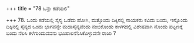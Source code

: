 +++
title = "78 ಒನ್ದು ಕಡೆಯಲಿ"

+++
78. ಒಂದು ಕಡೆಯಲ್ಲಿ ಸೈನ್ಯ ಒಡೆದು ಹೋಗಿ, ಮತ್ತೊಂದು ದಿಕ್ಕಿನಲ್ಲಿ ನಾಯಕರು ಕವಿದು ಬಂದು, ಇನ್ನೊಂದು ದಿಕ್ಕಿನಲ್ಲಿ ಸೈನ್ಯದ ಒಂದು ಭಾಗವನ್ನೇ ಮಹಾಸೈನ್ಯವೆಂದು ನಂಬಿಕೊಂಡು ಕಾಳಗದಲ್ಲಿ ವಿಶೇಷವಾಗಿ ನೊಂದು ಪಟ್ಟಣಕ್ಕೆ ಬಂದು ನೆಲಸಿ ಕಳೆಗುಂದುವವನು ಭೂಪಾಲನೆನಿಸಿಕೊಳ್ಳುವನೇ ರಾಜಾ ?
